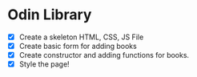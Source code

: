 # Odin Library

- [x] Create a skeleton HTML, CSS, JS File
- [x] Create basic form for adding books
- [x] Create constructor and adding functions for books.
- [x] Style the page!